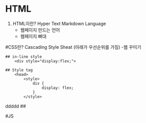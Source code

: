 # HTML

1. HTML이란? Hyper Text Markdown Language
   - 웹페이지 만드는 언어
   - 웹페이지 뼈대

#CSS란? Cascading Style Sheat (아래가 우선순위를 가짐) -웹 꾸미기

    ## in-line style
        <div style="display:flex;">

    ## Style tag
        <head>
            <style>
                div {
                    display: flex;
                }
            </style>

ddddd ##

#JS
